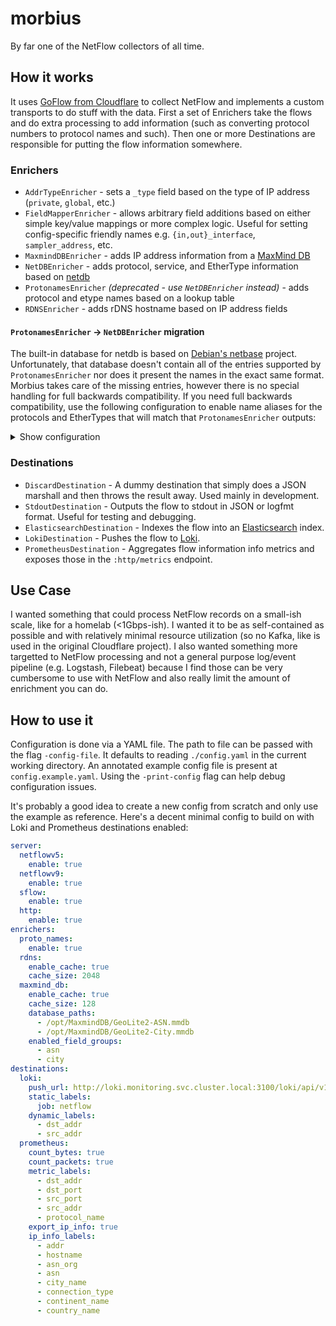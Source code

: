 # morbius

By far one of the NetFlow collectors of all time.

## How it works

It uses [GoFlow from Cloudflare](https://github.com/cloudflare/goflow) to collect NetFlow and implements a custom transports to do stuff with the data. First a set of Enrichers take the flows and do extra processing to add information (such as converting protocol numbers to protocol names and such). Then one or more Destinations are responsible for putting the flow information somewhere.

### Enrichers

* `AddrTypeEnricher` - sets a `_type` field based on the type of IP address (`private`, `global`, etc.)
* `FieldMapperEnricher` - allows arbitrary field additions based on either simple key/value mappings or more complex logic. Useful for setting config-specific friendly names e.g. `{in,out}_interface`, `sampler_address`, etc.
* `MaxmindDBEnricher` - adds IP address information from a [MaxMind DB](https://github.com/maxmind/MaxMind-DB)
* `NetDBEnricher` - adds protocol, service, and EtherType information based on [netdb](https://github.com/thediveo/netdb/)
* `ProtonamesEnricher` *(deprecated - use `NetDBEnricher` instead)* - adds protocol and etype names based on a lookup table
* `RDNSEnricher` - adds rDNS hostname based on IP address fields

#### `ProtonamesEnricher` -> `NetDBEnricher` migration

The built-in database for netdb is based on [Debian's netbase](https://salsa.debian.org/md/netbase) project. Unfortunately, that database doesn't contain all of the entries supported by `ProtonamesEnricher` nor does it present the names in the exact same format. Morbius takes care of the missing entries, however there is no special handling for full backwards compatibility. If you need full backwards compatibility, use the following configuration to enable name aliases for the protocols and EtherTypes that will match that `ProtonamesEnricher` outputs:

<details>
<summary>Show configuration</summary>

```yaml
enrichers:
  netdb:
    protocols:
      built_in: true
      name_aliases:
        ah: IPSEC-AH
        hmp: HMP
        hip: HIP
        ddp: DDP
        xtp: XTP
        vmtp: VMTP
        rspf: RSPF
        tcp: TCP
        dccp: DCCP
        ipv6-frag: IPv6-Frag
        hopopt: HOPOPT
        pim: PIM
        manet: MANET
        rsvp: RSVP
        idpr-cmtp: IDPR-CMTP
        skip: SKIP
        ggp: GGP
        ipencap: IP-ENCAP
        l2tp: L2TP
        ipv6: IPv6
        ipv6-opts: IPv6-Opts
        udp: UDP
        udplite: UDPLite
        mobility-header: Mobility-Header
        igmp: IGMP
        shim6: Shim6
        vrrp: VRRP
        ax.25: AX.25
        sctp: SCTP
        ipv6-nonxt: IPv6-NoNxt
        gre: GRE
        mpls-in-ip: MPLS-in-IP
        ipv6-icmp: IPv6-ICMP
        eigrp: EIGRP
        pup: PUP
        ospf: OSPFIGP
        esp: IPSEC-ESP
        encap: ENCAP
        fc: FC
        ipcomp: IPCOMP
        wesp: WESP
        icmp: ICMP
        egp: EGP
        xns-idp: XNS-IDP
        iso-tp4: ISO-TP4
        st: ST
        igp: IGP
        rohc: ROHC
        isis: ISIS
        ipv6-route: IPv6-Route
        idrp: IDRP
        ipip: IPIP
        rdp: RDP
        etherip: ETHERIP
    ethertypes:
      built_in: true
      name_aliases:
        wake-on-lan: Wake-on-LAN
        PPP_DISC: PPPoE Discovery Stage
        PPP_SES: PPPoE Session Stage
        MACSEC: MACsec
        AARP: AppleTalk AARP
        srp: SRP
        ATALK: AppleTalk
        EAPOL: 802.1X
        loopback: Loopback
        S-TAG: S-Tag
        mikrotik-romon: MikroTik RoMON
        qnx-qnet: QNX Qnet
        slpp: SLPP
        epon: EPON
        MPLS_MULTI: MPLS multicast
        802_1Q: C-Tag
        lacp: LACP
        cobranet: CobraNet
        vlacp: VLACP
        avtp: AVTP
        MPLS: MPLS unicast
```

</details>

### Destinations

* `DiscardDestination` - A dummy destination that simply does a JSON marshall and then throws the result away. Used mainly in development.
* `StdoutDestination` - Outputs the flow to stdout in JSON or logfmt format. Useful for testing and debugging.
* `ElasticsearchDestination` - Indexes the flow into an [Elasticsearch](https://www.elastic.co/elasticsearch/) index.
* `LokiDestination` - Pushes the flow to [Loki](https://grafana.com/oss/loki/).
* `PrometheusDestination` - Aggregates flow information info metrics and exposes those in the `:http/metrics` endpoint.

## Use Case

I wanted something that could process NetFlow records on a small-ish scale, like for a homelab (<1Gbps-ish). I wanted it to be as self-contained as possible and with relatively minimal resource utilization (so no Kafka, like is used in the original Cloudflare project). I also wanted something more targetted to NetFlow processing and not a general purpose log/event pipeline (e.g. Logstash, Filebeat) because I find those can be very cumbersome to use with NetFlow and also really limit the amount of enrichment you can do.

## How to use it

Configuration is done via a YAML file. The path to file can be passed with the flag `-config-file`. It defaults to reading `./config.yaml` in the current working directory. An annotated example config file is present at `config.example.yaml`. Using the `-print-config` flag can help debug configuration issues.

It's probably a good idea to create a new config from scratch and only use the example as reference. Here's a decent minimal config to build on with Loki and Prometheus destinations enabled:

```yaml
server:
  netflowv5:
    enable: true
  netflowv9:
    enable: true
  sflow:
    enable: true
  http:
    enable: true
enrichers:
  proto_names:
    enable: true
  rdns:
    enable_cache: true
    cache_size: 2048
  maxmind_db:
    enable_cache: true
    cache_size: 128
    database_paths:
      - /opt/MaxmindDB/GeoLite2-ASN.mmdb
      - /opt/MaxmindDB/GeoLite2-City.mmdb
    enabled_field_groups:
      - asn
      - city
destinations:
  loki:
    push_url: http://loki.monitoring.svc.cluster.local:3100/loki/api/v1/push
    static_labels:
      job: netflow
    dynamic_labels:
      - dst_addr
      - src_addr
  prometheus:
    count_bytes: true
    count_packets: true
    metric_labels:
      - dst_addr
      - dst_port
      - src_port
      - src_addr
      - protocol_name
    export_ip_info: true
    ip_info_labels:
      - addr
      - hostname
      - asn_org
      - asn
      - city_name
      - connection_type
      - continent_name
      - country_name
```

